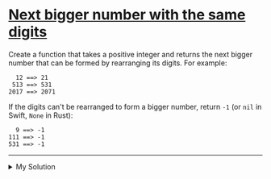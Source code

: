 # [Next bigger number with the same digits](https://www.codewars.com/kata/55983863da40caa2c900004e)

Create a function that takes a positive integer and returns the next bigger number that can be formed by rearranging its digits. For example:

      12 ==> 21
     513 ==> 531
    2017 ==> 2071

If the digits can't be rearranged to form a bigger number, return `-1` (or `nil` in Swift, `None` in Rust):

      9 ==> -1
    111 ==> -1
    531 ==> -1

---

<details><summary>My Solution</summary>

```js
function nextBigger(n) {
  let s = n.toString().split('')

  // Find the first digit that can be swapped to form a bigger number
  for (let i = s.length - 1; i > 0; i--) {
    if (s[i] > s[i - 1]) {
      // Find the smallest digit on the right side of (i-1)'th digit that is larger than s[i-1]
      let smallest = i
      for (let j = i + 1; j < s.length; j++) {
        if (s[j] > s[i - 1] && s[j] < s[smallest]) {
          smallest = j
        }
      }

      // Swap the found smallest digit with s[i-1]
      ;[s[i - 1], s[smallest]] = [s[smallest], s[i - 1]]

      // Sort the digits after (i-1) in ascending order
      let right = s.slice(i).sort()
      s = [...s.slice(0, i), ...right]

      return +s.join('')
    }
  }

  return -1
}
```

</details>
